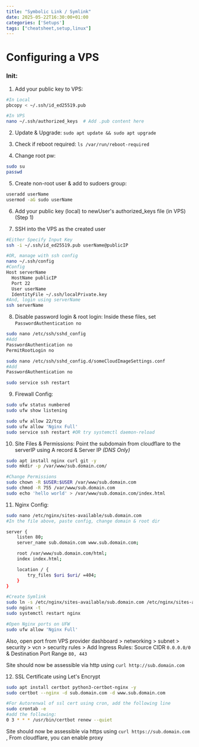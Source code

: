 ```yaml
---
title: "Symbolic Link / Symlink"
date: 2025-05-22T16:30:00+01:00
categories: ['Setups']
tags: ["cheatsheet,setup,linux"]
---
```


# Configuring a VPS

### Init:
1. Add your public key to VPS:
```sh
#In Local
pbcopy < ~/.ssh/id_ed25519.pub

#In VPS
nano ~/.ssh/authorized_keys  # Add .pub content here
```

2. Update & Upgrade:
   `sudo apt update && sudo apt upgrade`

3. Check if reboot required:
   `ls /var/run/reboot-required`

4. Change root pw:
```sh
sudo su
passwd
```

5. Create non-root user & add to sudoers group:
```sh
useradd userName
usermod -aG sudo userName
```

6. Add your public key (local) to newUser's authorized_keys file (in VPS) (Step 1)

7. SSH into the VPS as the created user
```sh
#Either Specify Input Key
ssh -i ~/.ssh/id_ed25519.pub userName@publicIP

#OR, manage with ssh config
nano ~/.ssh/config
#Config
Host serverName
  HostName publicIP
  Port 22
  User userName
  IdentityFile ~/.ssh/localPrivate.key
#And, login using serverName
ssh serverName 
```

8. Disable password login & root login: Inside these files, set `PasswordAuthentication no`
```sh
sudo nano /etc/ssh/sshd_config
#Add
PasswordAuthentication no
PermitRootLogin no

sudo nano /etc/ssh/sshd_config.d/someCloudImageSettings.conf
#Add
PasswordAuthentication no

sudo service ssh restart
```

9. Firewall Config:
```sh
sudo ufw status numbered
sudo ufw show listening

sudo ufw allow 22/tcp
sudo ufw allow 'Nginx Full'
sudo service ssh restart #OR try systemctl daemon-reload
```

10. Site Files & Permissions:
Point the subdomain from cloudflare to the serverIP using A record & Server IP *(DNS Only)*
```sh
sudo apt install nginx curl git -y
sudo mkdir -p /var/www/sub.domain.com/

#Change Permissions
sudo chown -R $USER:$USER /var/www/sub.domain.com
sudo chmod -R 755 /var/www/sub.domain.com
sudo echo 'hello world' > /var/www/sub.domain.com/index.html
```

11. Nginx Config:
```sh
sudo nano /etc/nginx/sites-available/sub.domain.com
#In the file above, paste config, change domain & root dir

server {
    listen 80;
    server_name sub.domain.com www.sub.domain.com;

    root /var/www/sub.domain.com/html;
    index index.html;

    location / {
        try_files $uri $uri/ =404;
    }
}

#Create Symlink
sudo ln -s /etc/nginx/sites-available/sub.domain.com /etc/nginx/sites-available/sub.domain.com
sudo nginx -t
sudo systemctl restart nginx

#Open Nginx ports on UFW
sudo ufw allow 'Nginx Full'
```
Also, open port from VPS provider dashboard > networking > subnet > security > vcn > security rules > Add Ingress Rules: Source CIDR `0.0.0.0/0` & Destination Port Range `80, 443`

Site should now be assessible via http using `curl http://sub.domain.com`

12. SSL Certificate using Let's Encrypt
```sh
sudo apt install certbot python3-certbot-nginx -y
sudo certbot --nginx -d sub.domain.com -d www.sub.domain.com

#For Autorenwal of ssl cert using cron, add the following line 
sudo crontab -e 
#add the following:
0 3 * * * /usr/bin/certbot renew --quiet
```

Site should now be assessible via https using `curl https://sub.domain.com` , From cloudflare, you can enable proxy